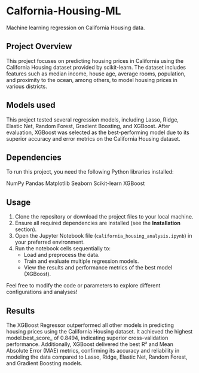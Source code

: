 # Calfornia-Housing-ML
Machine learning regression on California Housing data.

## Project Overview
This project focuses on predicting housing prices in California using the California Housing dataset provided by scikit-learn. The dataset includes features such as median income, house age, average rooms, population, and proximity to the ocean, among others, to model housing prices in various districts.

## Models used
This project tested several regression models, including Lasso, Ridge, Elastic Net, Random Forest, Gradient Boosting, and XGBoost. After evaluation, XGBoost was selected as the best-performing model due to its superior accuracy and error metrics on the California Housing dataset.

## Dependencies
To run this project, you need the following Python libraries installed:

NumPy
Pandas
Matplotlib
Seaborn
Scikit-learn
XGBoost

## Usage
1. Clone the repository or download the project files to your local machine.
2. Ensure all required dependencies are installed (see the **Installation** section).
3. Open the Jupyter Notebook file (`california_housing_analysis.ipynb`) in your preferred environment.
4. Run the notebook cells sequentially to:
   - Load and preprocess the data.
   - Train and evaluate multiple regression models.
   - View the results and performance metrics of the best model (XGBoost).

Feel free to modify the code or parameters to explore different configurations and analyses!

## Results
The XGBoost Regressor outperformed all other models in predicting housing prices using the California Housing dataset. It achieved the highest model.best_score_ of 0.8494, indicating superior cross-validation performance. Additionally, XGBoost delivered the best R² and Mean Absolute Error (MAE) metrics, confirming its accuracy and reliability in modeling the data compared to Lasso, Ridge, Elastic Net, Random Forest, and Gradient Boosting models.
